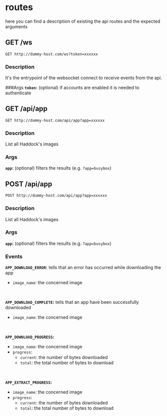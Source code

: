 # routes
here you can find a description of existing the api routes and the expected arguments

## GET /ws
```http request
GET http://dummy-host.com/ws?token=xxxxxx
```
### Description
It's the entrypoint of the websocket
connect to receive events from the api.

###Args
**`token`:** (optional) if accounts are enabled it is needed to authenticate



## GET /api/app
```http request
GET http://dummy-host.com/api/app?app=xxxxxx
```
### Description
List all Haddock's images

### Args
**`app`:** (optional) filters the results (e.g. `?app=busybox`)




## POST /api/app
```http request
POST http://dummy-host.com/api/app?app=xxxxxx
```
### Description
List all Haddock's images

### Args
**`app`:** (optional) filters the results (e.g. `?app=busybox`)

### Events
**`APP_DOWNLOAD_ERROR`:** tells that an error has occurred while downloading the app<br/>
- `image_name`: the concerned image

<br/>

**`APP_DOWNLOAD_COMPLETE`:** tells that an app have been successfully downloaded <br/>
- `image_name`: the concerned image

<br/>

**`APP_DOWNLOAD_PROGRESS`:** 
- `image_name`: the concerned image
- `progress`:
  - `current`: the number of bytes downloaded
  - `total`: the total number of bytes to download

<br/>

**`APP_EXTRACT_PROGRESS`:** <br/>
- `image_name`: the concerned image
- `progress`:
    - `current`: the number of bytes downloaded
    - `total`: the total number of bytes to download
